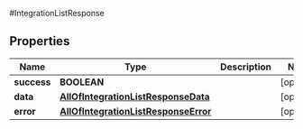 #IntegrationListResponse

## Properties
Name | Type | Description | Notes
------------ | ------------- | ------------- | -------------
**success** | **BOOLEAN** |  | [optional] 
**data** | [**AllOfIntegrationListResponseData**](AllOfIntegrationListResponseData.md) |  | [optional] 
**error** | [**AllOfIntegrationListResponseError**](AllOfIntegrationListResponseError.md) |  | [optional] 

